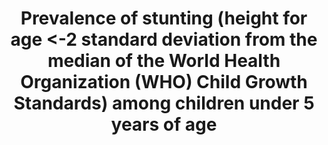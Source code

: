 ---
actual_indicator_available: Percent of US children from birth up to 5 years with height-for-age
  less than 2 standard deviations of the median of the WHO Child Growth Standards.
comments_and_limitations: Estimates reported for a given year pertain to pooled data
  for a 2-year period. The estimated percent meets the NCHS standards for reliability
  and precision.
data_non_statistical: false
date_metadata_updated: February, 2018
date_of_national_source_publication: October, 2015
goal_meta_link: http://unstats.un.org/sdgs/files/metadata-compilation/Metadata-Goal-2.pdf
graph: bar
graph_title: Percent of US children ages 0 to 5 experiencing stunting
graph_type: line
has_metadata: true
indicator: 2.2.1
indicator_definition: Number of under-fives falling below minus 2 standard deviations
  from the median height-for-age of the reference population.Children under 5 years
  of age in the surveyed population
indicator_name: Prevalence of stunting (height for age <-2 standard deviation from
  the median of the World Health Organization (WHO) Child Growth Standards) among
  children under 5 years of age
indicator_sort_order: 02-02-01
indicator_variable: stunt_pct_us
layout: indicator
periodicity: Biannually (every 2 years)
permalink: /2-2-1/
published: true
reporting_status: complete
sdg_goal: 2
source_active_1: true
source_agency_staff_email_1: AMBranum@cdc.gov
source_agency_staff_name_1: Division of Health and Nutrition Examination Survey
source_agency_survey_dataset_1: Centers for Disease Control/National Center for Health
  Statistics/National Health and Nutrition Examination Survey
source_notes_1: null
source_title_1: null
source_url_1: http://www.cdc.gov/nchs/nhanes/index.htm
target: By 2030, end all forms of malnutrition, including achieving, by 2025, the
  internationally agreed targets on stunting and wasting in children under 5 years
  of age, and address the nutritional needs of adolescent girls, pregnant and lactating
  women and older persons.
target_id: '2.2'
time_period: 2000-2014
title: Prevalence of stunting (height for age <-2 standard deviation from the median
  of the World Health Organization (WHO) Child Growth Standards) among children under
  5 years of age
un_custodial_agency: 'UNICEF (Partnering agencies: WHO)'
un_designated_tier: '1'
us_method_of_computation: The number of children from birth through <5 years with
  height-for-age more than 2 standard deviations below the median length/height-for-age
  was divided by the total number of children from birth through 5 years and the result
  was multiplied by 100.  The numbers and resulting estimate are weighted to be nationally
  representative.  The 2013-2014 NHANES data were merged with the expanded WHO growth
  chart files of length/height-for-age for boys and girls by age in days. Age in months
  at examination on the NHANES 2013-2014 file was converted to age in days by multiplying
  it by 30.4375 and taking the largest integer of the result.
variable_description: null
variable_notes: null
---
